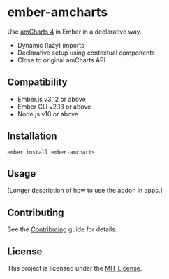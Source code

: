 # ember-amcharts

Use [amCharts 4](https://www.amcharts.com/) in Ember in a declarative way.

- Dynamic (lazy) imports
- Declarative setup using contextual components
- Close to original amCharts API

## Compatibility

- Ember.js v3.12 or above
- Ember CLI v2.13 or above
- Node.js v10 or above

## Installation

```
ember install ember-amcharts
```

## Usage

[Longer description of how to use the addon in apps.]

## Contributing

See the [Contributing](CONTRIBUTING.md) guide for details.

## License

This project is licensed under the [MIT License](LICENSE.md).
